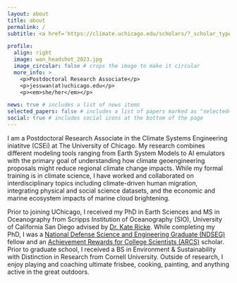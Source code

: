```yaml
---
layout: about
title: about
permalink: /
subtitle: <a href='https://climate.uchicago.edu/scholars/?_scholar_types_tabs=postdoctoral-scholar'>Climate Systems Engineering initiative, The University of Chicago, Chicago, IL</a>

profile:
  align: right
  image: wan_headshot_2023.jpg
  image_circular: false # crops the image to make it circular
  more_info: >
    <p>Postdoctoral Research Associate</p>
    <p>jesswan(at)uchicago.edu</p>
    <p><em>she/her</em></p>

news: true # includes a list of news items
selected_papers: false # includes a list of papers marked as "selected={true}"
social: true # includes social icons at the bottom of the page
---
```


I am a Postdoctoral Research Associate in the Climate Systems Engineering iniatitve (CSEi) at The University of Chicago. My research combines different modeling tools ranging from Earth System Models to AI emulators with the primary goal of understanding how climate geoengineering proposals might reduce regional climate change impacts. While my formal training is in climate science, I have worked and collaborated on interdisciplinary topics including climate-driven human migration, integrating physical and social science datasets, and the economic and marine ecosystem impacts of marine cloud brightening. 

Prior to joining UChicago, I received my PhD in Earth Sciences and MS in Oceanography from Scripps Institution of Oceanography (SIO), University of California San Diego advised by [Dr. Kate Ricke](https://katericke.com/#research). While completing my PhD, I was a [National Defense Science and Engineering Graduate (NDSEG)](https://ndseg.org/2022-class-fellows) fellow and an [Achievement Rewards for College Scientists (ARCS)](https://san-diego.arcsfoundation.org/scholars/2023-2024-arcs-scholars) scholar. Prior to graduate school, I received a BS in Environment & Sustainability with Distinction in Research from Cornell University. Outside of research, I enjoy playing and coaching ultimate frisbee, cooking, painting, and anything active in the great outdoors.

